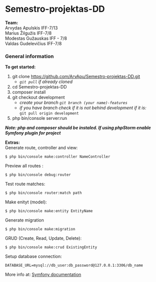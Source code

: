 # Semestro-projektas-DD

**Team:**  
Arvydas Apulskis IFF-7/13  
Marius Žilgužis IFF-7/8   
Modestas Gužauskas IFF - 7/8  
Valdas Gudelevičius IFF-7/8  

### General information
**To get started:**  
1. git clone https://github.com/ArvApu/Semestro-projektas-DD.git
    * *```git pull``` if already cloned* 
1. cd Semestro-projektas-DD 
1. composer install  
1. git checkout development
   * *create your branch ```git branch (your name)-features```*
   * *if you have branch check if it is not behind development if it is:*  
   ```git pull origin development``` 
1. php bin/console server:run  

_**Note: php and composer should be instaled. If using phpStorm enable Symfony plugin for project**_    

**Extras:**  
Generate route, controller and view:
```
$ php bin/console make:controller NameController
```

Preview all routes :  
```
$ php bin/console debug:router
```

Test route matches:  
```
$ php bin/console router:match path
```

Make enityt (model):
```
$ php bin/console make:entity EntityName
```

Generate migration
```
$ php bin/console make:migration
```

GRUD (Create, Read, Update, Delete):
```
$ php bin/console make:crud ExistingEntity
```

Setup database connection:
```
DATABASE_URL=mysql://db_user:db_password@127.0.0.1:3306/db_name
```  
More info at:
[Symfony documentation](https://symfony.com/)
